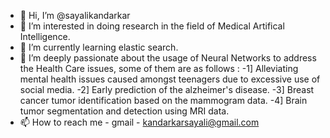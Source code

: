 - 👋 Hi, I’m @sayalikandarkar
- 👀 I’m interested in doing research in the field of Medical Artifical Intelligence.
- 🌱 I’m currently learning elastic search.
- 💞️ I’m deeply passionate about the usage of Neural Networks to address the Health Care issues, some of them are as follows : 
        -1] Alleviating mental health issues caused amongst teenagers due to excessive use of social media.
        -2] Early prediction of the alzheimer's disease.
        -3] Breast cancer tumor identification based on the mammogram data.
        -4] Brain tumor segmentation and detection using MRI data.
- 📫 How to reach me - gmail - kandarkarsayali@gmail.com
<!---
sayalikandarkar/sayalikandarkar is a ✨ special ✨ repository because its `README.md` (this file) appears on your GitHub profile.
You can click the Preview link to take a look at your changes.
--->
